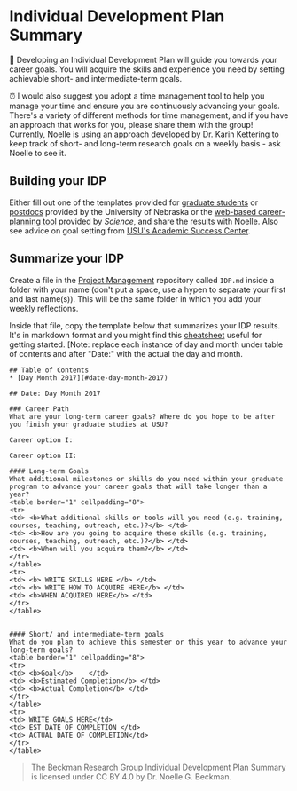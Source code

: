 # Individual Development Plan Summary

:memo: Developing an Individual Development Plan will guide you towards your career goals. You will acquire the skills and experience you need by setting achievable short- and intermediate-term goals.

:alarm_clock: I would also suggest you adopt a time management tool to help you manage your time and ensure you are continuously advancing your goals. There's a variety of different methods for time management, and if you have an approach that works for you, please share them with the group! Currently, Noelle is using an approach developed by Dr. Karin Kettering to keep track of short- and long-term research goals on a weekly basis - ask Noelle to see it.

## Building your IDP

Either fill out one of the templates provided for [graduate students](https://www.unl.edu/gradstudies/current/development/idp) or [postdocs](https://postdoc.unl.edu/current/idp_review/) provided by the University of Nebraska or the [web-based career-planning tool](http://myidp.sciencecareers.org/) provided by *Science*, and share the results with Noelle. Also see advice on goal setting from [USU's Academic Success Center](https://www.usu.edu/asc/assistance/pdf/goal_setting.pdf).

## Summarize your IDP
Create a file in the [Project Management](https://github.com/SeedscapeEcology/ProjectManagement) repository called `IDP.md` inside a folder with your name (don't put a space, use a hypen to separate your first and last name(s)). This will be the same folder in which you add your weekly reflections.

Inside that file, copy the template below that summarizes your IDP results. It's in markdown format and you might find this [cheatsheet](https://github.com/adam-p/markdown-here/wiki/Markdown-Cheatsheet) useful for getting started. [Note: replace each instance of day and month under table of contents and after "Date:" with the actual the day and month.

```
## Table of Contents
* [Day Month 2017](#date-day-month-2017)

## Date: Day Month 2017

### Career Path 
What are your long-term career goals? Where do you hope to be after you finish your graduate studies at USU?

Career option I: 

Career option II: 

#### Long-term Goals
What additional milestones or skills do you need within your graduate program to advance your career goals that will take longer than a year?
<table border="1" cellpadding="8">
<tr>
<td> <b>What additional skills or tools will you need (e.g. training, courses, teaching, outreach, etc.)?</b> </td>
<td> <b>How are you going to acquire these skills (e.g. training, courses, teaching, outreach, etc.)?</b> </td>
<td> <b>When will you acquire them?</b> </td>
</tr>
</table>
<tr>
<td> <b> WRITE SKILLS HERE </b> </td>
<td> <b> WRITE HOW TO ACQUIRE HERE</b> </td>
<td> <b>WHEN ACQUIRED HERE</b> </td>
</tr>
</table>


#### Short/ and intermediate-term goals
What do you plan to achieve this semester or this year to advance your long-term goals?
<table border="1" cellpadding="8">
<tr>
<td> <b>Goal</b>    </td>
<td> <b>Estimated Completion</b> </td>
<td> <b>Actual Completion</b> </td>
</tr>
</table>
<tr>
<td> WRITE GOALS HERE</td>
<td> EST DATE OF COMPLETION </td>
<td> ACTUAL DATE OF COMPLETION</td>
</tr>
</table>

```

> The Beckman Research Group Individual Development Plan Summary is licensed under CC BY 4.0 by Dr. Noelle G. Beckman.